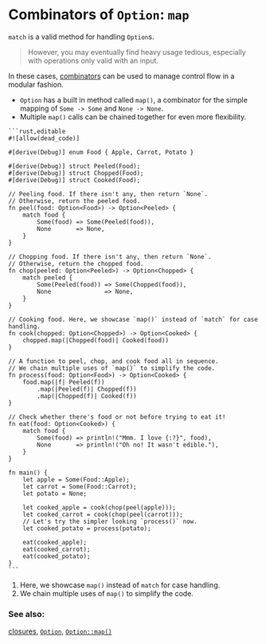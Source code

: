 # Combinators of `Option`: `map`

`match` is a valid method for handling `Option`s.

> However, you may eventually find heavy usage tedious, especially with operations only valid
> with an input.

In these cases, [combinators][combinators] can be used to manage control flow in a modular fashion.

- `Option` has a built in method called `map()`, a combinator for the simple
  mapping of `Some -> Some` and `None -> None`.
- Multiple `map()` calls can be chained together for even more flexibility.

~~~admonish tip title="In the following example, *process()* replaces all functions previous to it while staying compact." collapsible=true
```rust,editable
#![allow(dead_code)]

#[derive(Debug)] enum Food { Apple, Carrot, Potato }

#[derive(Debug)] struct Peeled(Food);
#[derive(Debug)] struct Chopped(Food);
#[derive(Debug)] struct Cooked(Food);

// Peeling food. If there isn't any, then return `None`.
// Otherwise, return the peeled food.
fn peel(food: Option<Food>) -> Option<Peeled> {
    match food {
        Some(food) => Some(Peeled(food)),
        None       => None,
    }
}

// Chopping food. If there isn't any, then return `None`.
// Otherwise, return the chopped food.
fn chop(peeled: Option<Peeled>) -> Option<Chopped> {
    match peeled {
        Some(Peeled(food)) => Some(Chopped(food)),
        None               => None,
    }
}

// Cooking food. Here, we showcase `map()` instead of `match` for case handling.
fn cook(chopped: Option<Chopped>) -> Option<Cooked> {
    chopped.map(|Chopped(food)| Cooked(food))
}

// A function to peel, chop, and cook food all in sequence.
// We chain multiple uses of `map()` to simplify the code.
fn process(food: Option<Food>) -> Option<Cooked> {
    food.map(|f| Peeled(f))
        .map(|Peeled(f)| Chopped(f))
        .map(|Chopped(f)| Cooked(f))
}

// Check whether there's food or not before trying to eat it!
fn eat(food: Option<Cooked>) {
    match food {
        Some(food) => println!("Mmm. I love {:?}", food),
        None       => println!("Oh no! It wasn't edible."),
    }
}

fn main() {
    let apple = Some(Food::Apple);
    let carrot = Some(Food::Carrot);
    let potato = None;

    let cooked_apple = cook(chop(peel(apple)));
    let cooked_carrot = cook(chop(peel(carrot)));
    // Let's try the simpler looking `process()` now.
    let cooked_potato = process(potato);

    eat(cooked_apple);
    eat(cooked_carrot);
    eat(cooked_potato);
}
```
~~~
1. Here, we showcase `map()` instead of `match` for case handling.
2. We chain multiple uses of `map()` to simplify the code.
### See also:

[closures][closures], [`Option`][option], [`Option::map()`][map]

[combinators]: https://doc.rust-lang.org/reference/glossary.html#combinator

[closures]: ../../fn/closures.md

[option]: https://doc.rust-lang.org/std/option/enum.Option.html

[map]: https://doc.rust-lang.org/std/option/enum.Option.html#method.map
